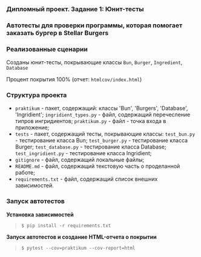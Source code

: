 ### Дипломный проект. Задание 1: Юнит-тесты

### Автотесты для проверки программы, которая помогает заказать бургер в Stellar Burgers

### Реализованные сценарии

Созданы юнит-тесты, покрывающие классы `Bun`, `Burger`, `Ingredient`, `Database`

Процент покрытия 100% (отчет: `htmlcov/index.html`)

### Структура проекта

- `praktikum` - пакет, содержащий:
            классы 'Bun', 'Burgers', 'Database', 'Ingridient';
            `ingridient_types.py` - файл, содержащий перечесление типров ингридиентов;
            `praktikum.py` - файл - точка входа в приложение;
- `tests` - пакет, содержащий тесты, покрывающие классы:
            `test_bun.py` - тестирование класса Bun;
            `test_burger.py` - тестирование класса Burger;
            `test_database.py` - тестирование класса Database;
            `test_ingridient.py` - тестирование класса Ingridient;
- `gitignore` - файл, содержащий локальные файлы;
- `README.md` - файл, содержащий текстовую часть о проделанной работе;
- `requirements.txt` - файл, содержащий список внешних зависимостей.

### Запуск автотестов

**Установка зависимостей**

> `$ pip install -r requirements.txt`

**Запуск автотестов и создание HTML-отчета о покрытии**

>  `$ pytest --cov=praktikum --cov-report=html`
